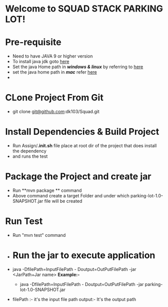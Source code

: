 # Welcome to SQUAD STACK PARKING LOT!

# Pre-requisite

 - Need to have JAVA 9 or higher version
 - To install java jdk goto [here](https://www.oracle.com/java/technologies/javase-jdk11-downloads.html)
 - Set the java Home path in ***windows & linux*** by referring to [here](https://www.javatpoint.com/how-to-set-path-in-java)
 - set the java home path in ***mac*** refer [here](https://stackoverflow.com/questions/22842743/how-to-set-java-home-environment-variable-on-mac-os-x-10-9)
 -  
# CLone Project From Git
 - git clone git@github.com:dk103/Squad.git

# Install Dependencies & Build Project

 - Run  Assign/**.init.sh** file place at root  dir of the project that does install the dependency
 -  and runs the test
 
 # Package the Project and create jar
 - Run **mvn package ** command
 - Above command create a target Folder and under which parking-lot-1.0-SNAPSHOT.jar file will be created
 
 # Run Test 
 - Run "mvn test" command
 - # Run the jar  to execute application
 -  java -DfilePath=InputFilePath -   Doutput=OutPutFilePath -jar <JarPath+Jar name>
 **Example:-**
    - java -DfilePath=InputFilePath -   Doutput=OutPutFilePath -jar parking-lot-1.0-SNAPSHOT.jar

 - filePath :-  it's the input file path
   output:- It's the output path



